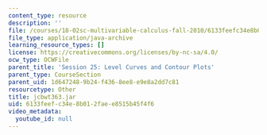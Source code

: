 ```yaml
---
content_type: resource
description: ''
file: /courses/18-02sc-multivariable-calculus-fall-2010/6133feefc34e8b012faee8515b45f4f6_jcbwt363.jar
file_type: application/java-archive
learning_resource_types: []
license: https://creativecommons.org/licenses/by-nc-sa/4.0/
ocw_type: OCWFile
parent_title: 'Session 25: Level Curves and Contour Plots'
parent_type: CourseSection
parent_uid: 1d647248-9b24-f436-8ee8-e9e8a2dd7c81
resourcetype: Other
title: jcbwt363.jar
uid: 6133feef-c34e-8b01-2fae-e8515b45f4f6
video_metadata:
  youtube_id: null
---
```

